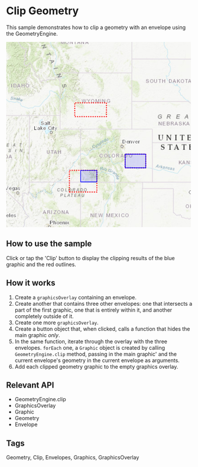 # Clip Geometry

This sample demonstrates how to clip a geometry with an envelope using the GeometryEngine.

![](screenshot.png)

## How to use the sample
Click or tap the 'Clip' button to display the clipping results of the blue graphic and the red outlines.

## How it works
1. Create a `graphicsOverlay` containing an envelope.
2. Create another that contains three other envelopes: one that intersects a part of the first graphic, one that is entirely within it, and another completely outside of it.
3. Create one more `graphicsOverlay`.
4. Create a button object that, when clicked, calls a function that hides the main graphic *only*.
5. In the same function, iterate through the overlay with the three envelopes. `forEach` one, a `Graphic` object is created by calling `GeometryEngine.clip` method, passing in the main graphic' and the current envelope's geometry in the current envelope as arguments.
6. Add each clipped geometry graphic to the empty graphics overlay.

## Relevant API
 - GeometryEngine.clip
 - GraphicsOverlay
 - Graphic
 - Geometry
 - Envelope

## Tags
Geometry, Clip, Envelopes, Graphics, GraphicsOverlay

